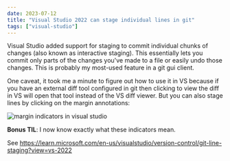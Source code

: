 ```yaml
---
date: 2023-07-12
title: "Visual Studio 2022 can stage individual lines in git"
tags: ["visual-studio"]
---
```



Visual Studio added support for staging to commit individual chunks of changes (also known as interactive staging).
This essentially lets you commit only parts of the changes you've made to a file or easily undo those changes.
This is probably my most-used feature in a git gui client.

One caveat, it took me a minute to figure out how to use it in VS because if you have an external diff tool configured in git then clicking to view the diff in VS will open that tool instead of the VS diff viewer.
But you can also stage lines by clicking on the margin annotations:

![margin indicators in visual studio](/til/visual-studio/vs-line-staging.png)

**Bonus TIL**: I now know exactly what these indicators mean.

See https://learn.microsoft.com/en-us/visualstudio/version-control/git-line-staging?view=vs-2022
